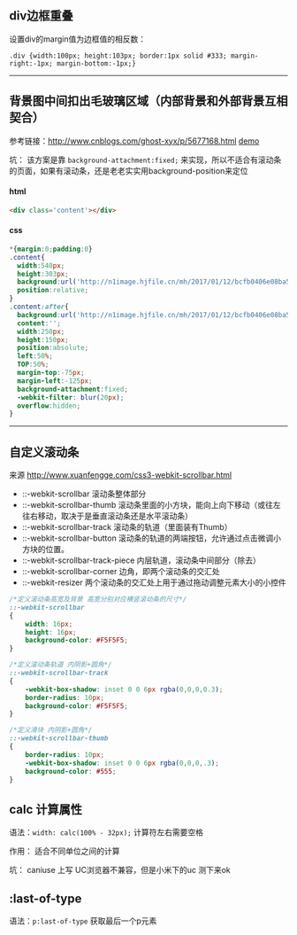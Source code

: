 ## div边框重叠

设置div的margin值为边框值的相反数：

    .div {width:100px; height:103px; border:1px solid #333; margin-right:-1px; margin-bottom:-1px;}


---

## 背景图中间扣出毛玻璃区域（内部背景和外部背景互相契合）

参考链接：http://www.cnblogs.com/ghost-xyx/p/5677168.html
[demo](https://darylxyx.github.io/Demo/blur/)

坑： 该方案是靠 `background-attachment:fixed;` 来实现，所以不适合有滚动条的页面，如果有滚动条，还是老老实实用background-position来定位

#### html
```HTML
<div class='content'></div>
```

#### css     
```CSS
*{margin:0;padding:0}
.content{
  width:540px;
  height:303px;
  background:url('http://n1image.hjfile.cn/mh/2017/01/12/bcfb0406e08ba59e779316c20c373cf6.jpg');
  position:relative;
}
.content:after{
  background:url('http://n1image.hjfile.cn/mh/2017/01/12/bcfb0406e08ba59e779316c20c373cf6.jpg');
  content:'';
  width:250px;
  height:150px;
  position:absolute;
  left:50%;
  TOP:50%;
  margin-top:-75px;
  margin-left:-125px;
  background-attachment:fixed;
  -webkit-filter: blur(20px);
  overflow:hidden;
}
```
---

## 自定义滚动条

来源 http://www.xuanfengge.com/css3-webkit-scrollbar.html

- ::-webkit-scrollbar 滚动条整体部分
- ::-webkit-scrollbar-thumb  滚动条里面的小方块，能向上向下移动（或往左往右移动，取决于是垂直滚动条还是水平滚动条）
- ::-webkit-scrollbar-track  滚动条的轨道（里面装有Thumb）
- ::-webkit-scrollbar-button 滚动条的轨道的两端按钮，允许通过点击微调小方块的位置。
- ::-webkit-scrollbar-track-piece 内层轨道，滚动条中间部分（除去）
- ::-webkit-scrollbar-corner 边角，即两个滚动条的交汇处
- ::-webkit-resizer 两个滚动条的交汇处上用于通过拖动调整元素大小的小控件

```CSS
/*定义滚动条高宽及背景 高宽分别对应横竖滚动条的尺寸*/
::-webkit-scrollbar
{
    width: 16px;
    height: 16px;
    background-color: #F5F5F5;
}

/*定义滚动条轨道 内阴影+圆角*/
::-webkit-scrollbar-track
{
    -webkit-box-shadow: inset 0 0 6px rgba(0,0,0,0.3);
    border-radius: 10px;
    background-color: #F5F5F5;
}

/*定义滑块 内阴影+圆角*/
::-webkit-scrollbar-thumb
{
    border-radius: 10px;
    -webkit-box-shadow: inset 0 0 6px rgba(0,0,0,.3);
    background-color: #555;
}
```

## calc 计算属性

语法：```width: calc(100% - 32px);``` 计算符左右需要空格

作用： 适合不同单位之间的计算

坑： caniuse 上写 UC浏览器不兼容，但是小米下的uc 测下来ok 


## :last-of-type

语法：```p:last-of-type``` 获取最后一个p元素